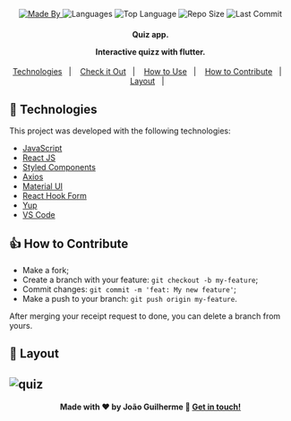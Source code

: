 
<p align="center">
  <a href="https://www.linkedin.com/in/joaoguilherme38/">
  <img alt="Made By" src="https://img.shields.io/static/v1?label=Made%20By&message=Joao%20Guilherme&color=purple&style=for-the-badge">
	</a>
  
  <img alt="Languages" src="https://img.shields.io/github/languages/count/joaochioda/nlw5-flutter?style=for-the-badge">
  
  <img alt="Top Language" src="https://img.shields.io/github/languages/top/joaochioda/nlw5-flutter?style=for-the-badge">
  
  <img alt="Repo Size" src="https://img.shields.io/github/repo-size/joaochioda/nlw5-flutter?style=for-the-badge">
  
  <img alt="Last Commit" src="https://img.shields.io/github/last-commit/joaochioda/nlw5-flutter?style=for-the-badge">
</p>

<h4 align="center">
  <p>Quiz app.</p>
  
  <p>Interactive quizz with flutter.</p>
  
</h4>

<p align="center">
  <a href="#rocket-technologies">Technologies</a>&nbsp;&nbsp;&nbsp;|&nbsp;&nbsp;&nbsp;
  <a href="#eyes-check-it-out">Check it Out</a>&nbsp;&nbsp;&nbsp;|&nbsp;&nbsp;&nbsp;
  <a href="#information_source-how-to-use">How to Use</a>&nbsp;&nbsp;&nbsp;|&nbsp;&nbsp;&nbsp;
  <a href="#thumbsup-how-to-contribute">How to Contribute</a>&nbsp;&nbsp;&nbsp;|&nbsp;&nbsp;&nbsp;
  <a href="#art-layout">Layout</a>&nbsp;&nbsp;&nbsp;|&nbsp;&nbsp;&nbsp;
</p>

## :rocket: Technologies

This project was developed with the following technologies:

- [JavaScript](https://developer.mozilla.org/pt-BR/docs/Web/JavaScript)
- [React JS](https://reactjs.org/docs/getting-started.html)
- [Styled Components](https://styled-components.com/)
- [Axios](https://github.com/axios/axios)
- [Material UI](https://material-ui.com/)
- [React Hook Form](https://react-hook-form.com/)
- [Yup](https://github.com/jquense/yup)
- [VS Code][vc]

<!--
## :eyes: Check it Out

You can try it here:
-->

<!--
## :information_source: How to Use

To clone and run this application, you'll need [Git](https://git-scm.com), [Node.js][nodejs] + [Yarn][yarn] installed on your computer.

From your command line:

```bash
# Clone this repository
$ git clone https://github.com/joaochioda/nlw-flutter

# Go into the back
$ cd back

# Install dependencies
$ npm install

# Run the server
$ npm start

# Go into the web
$ cd web

# Install dependencies
$ npm install

# Run the server
$ npm start

# The web application will open on port:3000
# To access it go to http://localhost:3000
```
-->

## :thumbsup: How to Contribute

- Make a fork;
- Create a branch with your feature: `git checkout -b my-feature`;
- Commit changes: `git commit -m 'feat: My new feature'`;
- Make a push to your branch: `git push origin my-feature`.

After merging your receipt request to done, you can delete a branch from yours.

## :art: Layout
![quiz](https://user-images.githubusercontent.com/47106171/116007542-9f621b00-a5e6-11eb-9043-fb51c05d5fe9.gif)
---

<h4 align="center">
    Made with ♥ by João Guilherme 👋 <a href="https://www.linkedin.com/in/joaoguilherme38/" target="_blank">Get in touch!</a>
</h4>

[nodejs]: https://nodejs.org/
[yarn]: https://yarnpkg.com/
[git]: https://git-scm.com
[vc]: https://code.visualstudio.com/




